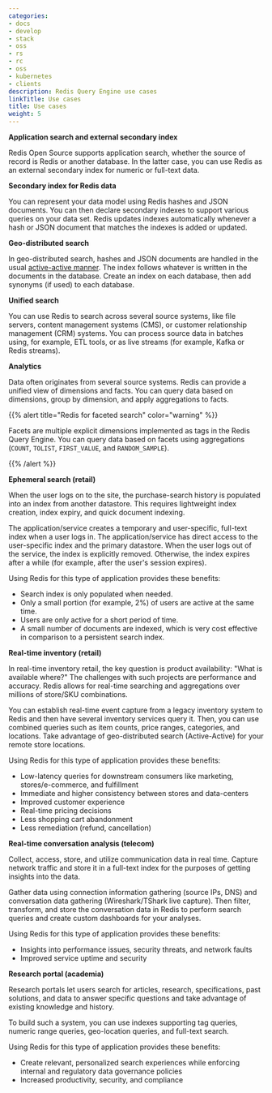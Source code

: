 ```yaml
---
categories:
- docs
- develop
- stack
- oss
- rs
- rc
- oss
- kubernetes
- clients
description: Redis Query Engine use cases
linkTitle: Use cases
title: Use cases
weight: 5
---
```


**Application search and external secondary index** 

Redis Open Source supports application search, whether the source of record is Redis or another database. In the latter case, you can use Redis as an external secondary index for numeric or full-text data.

**Secondary index for Redis data**

You can represent your data model using Redis hashes and JSON documents. You can then declare secondary indexes to support various queries on your data set. Redis updates indexes automatically whenever a hash or JSON document that matches the indexes is added or updated. 

**Geo-distributed search**

In geo-distributed search, hashes and JSON documents are handled in the usual [active-active manner](https://docs.redis.com/latest/rs/databases/active-active/). The index follows whatever is written in the documents in the database. Create an index on each database, then add synonyms (if used) to each database. 

**Unified search**

You can use Redis to search across several source systems, like file servers, content management systems (CMS), or customer relationship management (CRM) systems. You can process source data in batches using, for example, ETL tools, or as live streams (for example, Kafka or Redis streams). 

**Analytics**

Data often originates from several source systems. Redis can provide a unified view of dimensions and facts. You can query data based on dimensions, group by dimension, and apply aggregations to facts.

{{% alert title="Redis for faceted search" color="warning" %}}
 
Facets are multiple explicit dimensions implemented as tags in the Redis Query Engine. You can query data based on facets using aggregations (`COUNT`, `TOLIST`, `FIRST_VALUE`, and `RANDOM_SAMPLE`).

{{% /alert %}}

**Ephemeral search (retail)**

When the user logs on to the site, the purchase-search history is populated into an index from another datastore. This requires lightweight index creation, index expiry, and quick document indexing.

The application/service creates a temporary and user-specific, full-text index when a user logs in. The application/service has direct access to the user-specific index and the primary datastore. When the user logs out of the service, the index is explicitly removed. Otherwise, the index expires after a while (for example, after the user's session expires). 

Using Redis for this type of application provides these benefits: 

- Search index is only populated when needed. 
- Only a small portion (for example, 2%) of users are active at the same time. 
- Users are only active for a short period of time.
- A small number of documents are indexed, which is very cost effective in comparison to a persistent search index. 

**Real-time inventory (retail)**

In real-time inventory retail, the key question is product availability: "What is available where?" The challenges with such projects are performance and accuracy. Redis allows for real-time searching and aggregations over millions of store/SKU combinations.

You can establish real-time event capture from a legacy inventory system to Redis and then have several inventory services query it. Then, you can use combined queries such as item counts, price ranges, categories, and locations. Take advantage of geo-distributed search (Active-Active) for your remote store locations. 

Using Redis for this type of application provides these benefits: 

- Low-latency queries for downstream consumers like marketing, stores/e-commerce, and fulfillment 
- Immediate and higher consistency between stores and data-centers 
- Improved customer experience 
- Real-time pricing decisions 
- Less shopping cart abandonment 
- Less remediation (refund, cancellation) 

**Real-time conversation analysis (telecom)**

Collect, access, store, and utilize communication data in real time. Capture network traffic and store it in a full-text index for the purposes of getting insights into the data.

Gather data using connection information gathering (source IPs, DNS) and conversation data gathering (Wireshark/TShark live capture). Then filter, transform, and store the conversation data in Redis to perform search queries and create custom dashboards for your analyses.

Using Redis for this type of application provides these benefits: 

- Insights into performance issues, security threats, and network faults 
- Improved service uptime and security 

**Research portal (academia)**

Research portals let users search for articles, research, specifications, past solutions, and data to answer specific questions and take advantage of existing knowledge and history. 

To build such a system, you can use indexes supporting tag queries, numeric range queries, geo-location queries, and full-text search. 

Using Redis for this type of application provides these benefits: 

- Create relevant, personalized search experiences while enforcing internal and regulatory data governance policies 
- Increased productivity, security, and compliance  